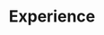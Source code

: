 ---
# An instance of the Experience widget.
# Documentation: https://wowchemy.com/docs/page-builder/
widget: experience

# This file represents a page section.
headless: true

# Order that this section appears on the page.
weight: 20

title: Experience
subtitle:

# Date format for experience
#   Refer to https://wowchemy.com/docs/customization/#date-format
date_format: Jan 2006

# Experiences.
#   Add/remove as many `experience` items below as you like.
#   Required fields are `title`, `company`, and `date_start`.
#   Leave `date_end` empty if it's your current employer.
#   Begin multi-line descriptions with YAML's `|2-` multi-line prefix.
experience:
  - title: Senior Data Scientist -- Machine Learning Engineer
    company: Ringier AG
    company_url: https://www.ringier.com
    company_logo:
    location: Zürich, Switzerland
    date_start: '2024-05-13'
    date_end: ''

  - title: Data Scientist -- Machine Learning Engineer
    company: Pollfish
    company_url: https://www.pollfish.com
    company_logo:
    location: Athens, Greece
    date_start: '2021-09-20'
    date_end: '2024-05-12'

  - title: Associate Researcher  (SKEL AI Lab)
    company: National Center for Scientific Research "Demokritos"
    company_url: 'https://www.demokritos.gr'
    company_logo:
    location: Athens, Greece
    date_start: '2014-04-01'
    date_end: '2021-09-20'

  - title: Undergraduate Researcher (Intelligence Systems Lab)
    company: Technical University of Create
    company_url: 'https://www.tuc.gr/en'
    company_logo:
    location: Crete, Greece
    date_start: '2012-09-01'
    date_end: '2013-09-01'
    description:
    # description: |2-
    #     Responsibilities include:
        
    #     * Analysing
    #     * Modelling
    #     * Deploying

design:
  columns: '2'
---